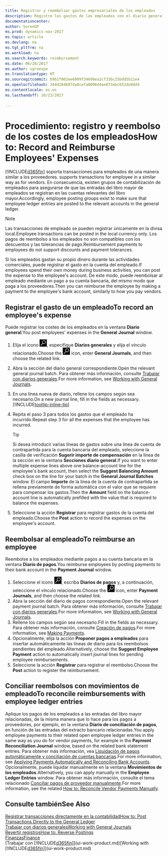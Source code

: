 ```yaml
---
title: Registrar y reembolsar gastos empresariales de los empleados
description: Registre los gastos de los empleados con el diario general en la cuenta del empleado y luego registre un pago a la cuenta bancaria del empleado para reembolsar el gasto relacionado con el negocio.
documentationcenter: 
author: SorenGP
ms.prod: dynamics-nav-2017
ms.topic: article
ms.devlang: na
ms.tgt_pltfrm: na
ms.workload: na
ms.search.keywords: reimbursement
ms.date: 06/28/2017
ms.author: sgroespe
ms.translationtype: HT
ms.sourcegitcommit: b9b1f062ee6009f34698ea2cf33bc25bdd5b11e4
ms.openlocfilehash: 344d104607da8cefa6096d4ae873ebc652de0dd4
ms.contentlocale: es-es
ms.lasthandoff: 10/23/2017

---
```

# <a name="how-to-record-and-reimburse-employees-expenses"></a><span data-ttu-id="9b33a-103">Procedimiento: registro y reembolso de los costes de los empleados</span><span class="sxs-lookup"><span data-stu-id="9b33a-103">How to: Record and Reimburse Employees' Expenses</span></span>
[!INCLUDE[d365fin](includes/d365fin_md.md)]<span data-ttu-id="9b33a-104"> soporta transacciones para empleados de una manera similar a los proveedores.</span><span class="sxs-lookup"><span data-stu-id="9b33a-104"> supports transactions for employee in a similar way as for vendors.</span></span> <span data-ttu-id="9b33a-105">En consecuencia, existen grupos de contabilización de empleados para asegurarse de que las entradas del libro mayor de empleados se registran en las cuentas relevantes del libro mayor.</span><span class="sxs-lookup"><span data-stu-id="9b33a-105">Accordingly, employee posting groups exist to make sure that employee ledger entries are posted to the relevant accounts in the general ledger.</span></span>

> [!NOTE]  
> <span data-ttu-id="9b33a-106">Las transacciones de empleado se pueden registrar únicamente en la divisa local.</span><span class="sxs-lookup"><span data-stu-id="9b33a-106">Employee transactions can be posted in the local currency only.</span></span> <span data-ttu-id="9b33a-107">Los pagos de reembolso a los empleados no son compatibles con los descuentos y las tolerancias de pago.</span><span class="sxs-lookup"><span data-stu-id="9b33a-107">Reimbursement payments to employees do not support discounts and payment tolerances.</span></span>

<span data-ttu-id="9b33a-108">Si los empleados gastan su propio dinero durante las actividades comerciales, puede registrar el gasto en la cuenta del empleado.</span><span class="sxs-lookup"><span data-stu-id="9b33a-108">If employees spend their own money during business activities, you can post the expense to the employee's account.</span></span> <span data-ttu-id="9b33a-109">De este modo, puede reembolsar al empleado mediante un pago a su cuenta bancaria, del mismo modo que paga a los proveedores.</span><span class="sxs-lookup"><span data-stu-id="9b33a-109">Then you can reimburse the employee by making a payment to the employee's bank account, similarly to how you pay vendors.</span></span>

## <a name="to-record-an-employees-expense"></a><span data-ttu-id="9b33a-110">Registrar el gasto de un empleado</span><span class="sxs-lookup"><span data-stu-id="9b33a-110">To record an employee's expense</span></span>
<span data-ttu-id="9b33a-111">Puede registrar los costes de los empleados en la ventana **Diario general**.</span><span class="sxs-lookup"><span data-stu-id="9b33a-111">You post employees' expenses in the **General Journal** window.</span></span>
1. <span data-ttu-id="9b33a-112">Elija el icono ![Buscar página o informe](media/ui-search/search_small.png "icono Buscar página o informe"), especifique **Diarios generales** y elija el vínculo relacionado.</span><span class="sxs-lookup"><span data-stu-id="9b33a-112">Choose the ![Search for Page or Report](media/ui-search/search_small.png "Search for Page or Report icon") icon, enter **General Journals**, and then choose the related link.</span></span>
2. <span data-ttu-id="9b33a-113">Abra la sección del diario general correspondiente.</span><span class="sxs-lookup"><span data-stu-id="9b33a-113">Open the relevant general journal batch.</span></span> <span data-ttu-id="9b33a-114">Para obtener más información, consulte [Trabajar con diarios generales](ui-work-general-journals.md).</span><span class="sxs-lookup"><span data-stu-id="9b33a-114">For more information, see [Working with General Journals](ui-work-general-journals.md).</span></span>
3. <span data-ttu-id="9b33a-115">En una línea nueva de diario, rellene los campos según sea necesario.</span><span class="sxs-lookup"><span data-stu-id="9b33a-115">On a new journal line, fill in the fields as necessary.</span></span> [!INCLUDE[tooltip-inline-tip](includes/tooltip-inline-tip_md.md)]    
4. <span data-ttu-id="9b33a-116">Repita el paso 3 para todos los gastos que el empleado ha incurrido.</span><span class="sxs-lookup"><span data-stu-id="9b33a-116">Repeat step 3 for all the expenses that the employee has incurred.</span></span>

    > [!TIP]  
    > <span data-ttu-id="9b33a-117">Si desea introducir varias líneas de gastos sobre una línea de cuenta de contrapartida para la cuenta bancaria del empleado, seleccione la casilla de verificación **Sugerir importe de compensación** en la línea de la sección en la ventana **Secciones diario general**.</span><span class="sxs-lookup"><span data-stu-id="9b33a-117">If you want to enter multiple expense lines above one balance-account line for the employee's bank account, then select the **Suggest Balancing Amount** check box on the line for your batch in the **General Journal Batches** window.</span></span> <span data-ttu-id="9b33a-118">El campo **Importe** de la línea de la cuenta de contrapartida se rellena previamente de forma automática con el valor que se requiere para compensar los gastos.</span><span class="sxs-lookup"><span data-stu-id="9b33a-118">Then the **Amount** field on the balance-account line is automatically prefilled with the value that is required to balance the expenses.</span></span>
5. <span data-ttu-id="9b33a-119">Seleccione la acción **Registrar** para registrar gastos de la cuenta del empleado.</span><span class="sxs-lookup"><span data-stu-id="9b33a-119">Choose the **Post** action to record the expenses on the employee's account.</span></span>

## <a name="to-reimburse-an-employee"></a><span data-ttu-id="9b33a-120">Reembolsar al empleado</span><span class="sxs-lookup"><span data-stu-id="9b33a-120">To reimburse an employee</span></span>
<span data-ttu-id="9b33a-121">Reembolse a los empleados mediante pagos a su cuenta bancaria en la ventana **Diario de pagos**.</span><span class="sxs-lookup"><span data-stu-id="9b33a-121">You reimburse employees by posting payments to their bank account in the **Payment Journal** window.</span></span>
1. <span data-ttu-id="9b33a-122">Seleccione el icono ![Buscar página o informe](media/ui-search/search_small.png "icono Buscar página o informe"), escriba **Diarios de pagos** y, a continuación, seleccione el vínculo relacionado.</span><span class="sxs-lookup"><span data-stu-id="9b33a-122">Choose the ![Search for Page or Report](media/ui-search/search_small.png "Search for Page or Report icon") icon, enter **Payment Journals**, and then choose the related link.</span></span>
2. <span data-ttu-id="9b33a-123">Abra la sección del diario de pagos correspondiente.</span><span class="sxs-lookup"><span data-stu-id="9b33a-123">Open the relevant payment journal batch.</span></span> <span data-ttu-id="9b33a-124">Para obtener más información, consulte [Trabajar con diarios generales](ui-work-general-journals.md).</span><span class="sxs-lookup"><span data-stu-id="9b33a-124">For more information, see [Working with General Journals](ui-work-general-journals.md).</span></span>
3. <span data-ttu-id="9b33a-125">Rellene los campos según sea necesario.</span><span class="sxs-lookup"><span data-stu-id="9b33a-125">Fill in the fields as necessary.</span></span> <span data-ttu-id="9b33a-126">Para obtener más información, consulte [Creación de pagos](payables-make-payments.md).</span><span class="sxs-lookup"><span data-stu-id="9b33a-126">For more information, see [Making Payments](payables-make-payments.md).</span></span>
4. <span data-ttu-id="9b33a-127">Opcionalmente, elija la acción **Proponer pagos a empleados** para insertar automáticamente las líneas de diario para los reembolsos pendientes del empleado.</span><span class="sxs-lookup"><span data-stu-id="9b33a-127">Alternatively, choose the **Suggest Employee Payment** action to automatically insert journal lines for pending employee reimbursements.</span></span>
5. <span data-ttu-id="9b33a-128">Seleccione la acción **Registrar** para registrar el reembolso.</span><span class="sxs-lookup"><span data-stu-id="9b33a-128">Choose the **Post** action to register the reimbursement.</span></span>  

## <a name="to-reconcile-reimbursements-with-employee-ledger-entries"></a><span data-ttu-id="9b33a-129">Conciliar reembolsos con movimientos de empleado</span><span class="sxs-lookup"><span data-stu-id="9b33a-129">To reconcile reimbursements with employee ledger entries</span></span>
<span data-ttu-id="9b33a-130">Aplique los pagos de los empleados a las entradas del libro mayor relacionadas, de la misma manera que lo hace para los pagos a proveedores, por ejemplo, en la ventana **Diario de conciliación de pagos**, en función de las entradas del extracto bancario relacionadas.</span><span class="sxs-lookup"><span data-stu-id="9b33a-130">You apply employee payments to their related open employee ledger entries in the same way as you do for vendor payments, for example in the **Payment Reconciliation Journal** window, based on the related bank statement entries.</span></span> <span data-ttu-id="9b33a-131">Para obtener más información, vea [Liquidación de pagos automáticamente y conciliación de cuentas bancarias](receivables-apply-payments-auto-reconcile-bank-accounts.md).</span><span class="sxs-lookup"><span data-stu-id="9b33a-131">For more information, see [Applying Payments Automatically and Reconciling Bank Accounts](receivables-apply-payments-auto-reconcile-bank-accounts.md).</span></span> <span data-ttu-id="9b33a-132">Opcionalmente, puede liquidar manualmente en la ventana **Movimientos de los empleados**.</span><span class="sxs-lookup"><span data-stu-id="9b33a-132">Alternatively, you can apply manually in the **Employee Ledger Entries** window.</span></span> <span data-ttu-id="9b33a-133">Para obtener más información, consulte el tema relacionado [Conciliar pagos de proveedor manualmente](payables-how-apply-purchase-transactions-manually.md).</span><span class="sxs-lookup"><span data-stu-id="9b33a-133">For more information, see the related [How to: Reconcile Vendor Payments Manually](payables-how-apply-purchase-transactions-manually.md).</span></span>  

## <a name="see-also"></a><span data-ttu-id="9b33a-134">Consulte también</span><span class="sxs-lookup"><span data-stu-id="9b33a-134">See Also</span></span>
[<span data-ttu-id="9b33a-135">Registrar transacciones directamente en la contabilidad</span><span class="sxs-lookup"><span data-stu-id="9b33a-135">How to: Post Transactions Directly to the General Ledger</span></span>](finance-how-post-transactions-directly.md)  
[<span data-ttu-id="9b33a-136">Trabajar con diarios generales</span><span class="sxs-lookup"><span data-stu-id="9b33a-136">Working with General Journals</span></span>](ui-work-general-journals.md)  
[<span data-ttu-id="9b33a-137">Revertir registros</span><span class="sxs-lookup"><span data-stu-id="9b33a-137">How to: Reverse Postings</span></span>](finance-how-reverse-journal-posting.md)  
[<span data-ttu-id="9b33a-138">Finanzas</span><span class="sxs-lookup"><span data-stu-id="9b33a-138">Finance</span></span>](finance.md)  
<span data-ttu-id="9b33a-139">[Trabajar con [!INCLUDE[d365fin](includes/d365fin_md.md)]](ui-work-product.md)</span><span class="sxs-lookup"><span data-stu-id="9b33a-139">[Working with [!INCLUDE[d365fin](includes/d365fin_md.md)]](ui-work-product.md)</span></span>  

